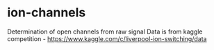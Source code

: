 # ion-channels
Determination of open channels from raw signal
Data is from kaggle competition - https://www.kaggle.com/c/liverpool-ion-switching/data
